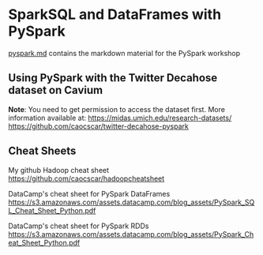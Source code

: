 # SparkSQL and DataFrames with PySpark
[pyspark.md](pyspark.md) contains the markdown material for the PySpark workshop

## Using PySpark with the Twitter Decahose dataset on Cavium
**Note**: You need to get permission to access the dataset first. More information available at: https://midas.umich.edu/research-datasets/
https://github.com/caocscar/twitter-decahose-pyspark



## Cheat Sheets
My github Hadoop cheat sheet  
https://github.com/caocscar/hadoopcheatsheet

DataCamp's cheat sheet for PySpark DataFrames  
https://s3.amazonaws.com/assets.datacamp.com/blog_assets/PySpark_SQL_Cheat_Sheet_Python.pdf

DataCamp's cheat sheet for PySpark RDDs  
https://s3.amazonaws.com/assets.datacamp.com/blog_assets/PySpark_Cheat_Sheet_Python.pdf


